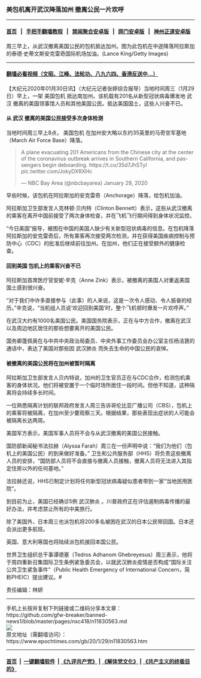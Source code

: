 ### 美包机离开武汉降落加州 撤离公民一片欢呼
------------------------

#### [首页](https://github.com/gfw-breaker/banned-news1/blob/master/README.md) &nbsp;&nbsp;|&nbsp;&nbsp; [手把手翻墙教程](https://github.com/gfw-breaker/guides/wiki) &nbsp;&nbsp;|&nbsp;&nbsp; [禁闻聚合安卓版](https://github.com/gfw-breaker/bn-android) &nbsp;&nbsp;|&nbsp;&nbsp; [网门安卓版](https://github.com/oGate2/oGate) &nbsp;&nbsp;|&nbsp;&nbsp; [神州正道安卓版](https://github.com/SzzdOgate/update) 



<div><img alt="" class="aligncenter wp-post-image" src="https://i.epochtimes.com/assets/uploads/2020/01/GettyImages-1202673557-600x400.jpg"/>
<div class="red16 caption">
 周三早上，从武汉撤离美国公民的包机抵达加州。图为此包机在中途降落阿拉斯加的泰德·史蒂文斯安克雷奇国际机场加油。(Lance King/Getty Images)
</div>
</div><hr/>

#### [翻墙必看视频（文昭、江峰、法轮功、八九六四、香港反送中...）](http://167.172.214.107/home.html)

<div><p>
 【大纪元2020年01月30日讯】（大纪元记者张婷综合报导）当地时间周三（1月29日）早上，一架
 <ok href="https://www.epochtimes.com/gb/tag/%E7%BE%8E%E5%9B%BD%E5%8C%85%E6%9C%BA.html">
  美国包机
 </ok>
 抵达南加州。该机载有201名从新型冠状病毒爆发地
 <ok href="https://www.epochtimes.com/gb/tag/%E6%AD%A6%E6%B1%89.html">
  武汉
 </ok>
 撤离的美国领事馆人员和其他美国公民。抵达美国国土，这些人兴奋不已。
</p>
<h4>
 从
 <ok href="https://www.epochtimes.com/gb/tag/%E6%AD%A6%E6%B1%89.html">
  武汉
 </ok>
 撤离的美国公民接受多次身体检测
</h4>
<p>
 当地时间周三早上8点，
 <ok href="https://www.epochtimes.com/gb/tag/%E7%BE%8E%E5%9B%BD%E5%8C%85%E6%9C%BA.html">
  美国包机
 </ok>
 在加州安大略以东约35英里的马奇空军基地（March Air Force Base）降落。
</p>
<p>
</p>
<blockquote class="twitter-tweet" data-lang="en">
 <p dir="ltr" lang="en">
  A plane evacuating 201 Americans from the Chinese city at the center of the coronavirus outbreak arrives in Southern California, and passengers begin deboarding.
  <ok href="https://t.co/35d7JhSTyI">
   https://t.co/35d7JhSTyI
  </ok>
  <ok href="https://t.co/JokyDXRXHc">
   pic.twitter.com/JokyDXRXHc
  </ok>
 </p>
 <p>
  — NBC Bay Area (@nbcbayarea)
  <ok href="https://twitter.com/nbcbayarea/status/1222561342898556928?ref_src=twsrc%5Etfw">
   January 29, 2020
  </ok>
 </p>
</blockquote>
<p>
 <p>
 </p>
 <p>
  早些时候，该包机在阿拉斯加的安克雷奇（Anchorage）降落，给包机加油。
 </p>
 <p>
  阿拉斯加卫生部发言人克林顿·贝内特（Clinton Bennett）表示，这些从武汉撤离的乘客在离开中国前接受了两次身体检查，并在飞机飞行期间得到身体状况监控。
 </p>
 <p>
  “今日美国”报导，被困在中国的美国人缺少有关新型冠状病毒的信息。在包机降落阿拉斯加的安克雷奇后，所有乘客再次接受两次检测，并在获得美国疾病控制与预防中心（CDC）的批准后继续前往加州。在加州，他们正在接受额外的健康检查。
 </p>
 <h4>
  回到美国 包机上的乘客兴奋不已
 </h4>
 <p>
  阿拉斯加首席医疗官安妮·辛克（Anne Zink）表示，被撤离的美国人对重返美国国土感到很兴奋。
 </p>
 <p>
  “对于我们中许多直接参与（此事）的人来说，这是一次令人感动、令人振奋的经历。”辛克说，“当机组人员说‘欢迎回到美国’时，整个飞机顿时爆发一片欢呼声。”
 </p>
 <p>
  在武汉大约有1000名美国公民。美国国务院表示，正在与中方合作，撤离在武汉以及周边地区居住的那些想要离开的美国公民。
 </p>
 <p>
  国务卿蓬佩奥在与中共中央政治局委员、中央外事工作委员会办公室主任杨洁篪的通话中，表达了美国对那些因
  <ok href="https://www.epochtimes.com/gb/tag/%E6%AD%A6%E6%B1%89%E8%82%BA%E7%82%8E.html">
   武汉肺炎
  </ok>
  而失去生命的中国公民的哀悼。
 </p>
 <h4>
  被撤离的美国公民将在加州被暂时隔离
 </h4>
 <p>
  阿拉斯加卫生部发言人贝内特说，加州的卫生官员正在与CDC合作，检测包机乘客的身体状况。他们将被安置于一个临时场所居住一段时间。但他不知道，这种隔离将会持续多长时间。
 </p>
 <p>
  一位熟悉隔离计划的联邦政府发言人周三告诉哥伦比亚广播公司（CBS），包机上的乘客将被隔离，在加州至少要观察三天。根据结果，那些表现出症状的人可能会被隔离长达两周。
 </p>
 <p>
  美国军方表示，美国军事人员将不会与从武汉撤离的美国公民接触。
 </p>
 <p>
  国防部新闻秘书法拉赫（Alyssa Farah）周三在一份声明中说：“我们为他们（包机上的美国公民）的到来做好准备。” 卫生和公共服务部（HHS）将负责这些撤离人员的安排，“国防部人员将不会直接与撤离人员接触，撤离人员将无法进入其指定住房以外的任何基地。”
 </p>
 <p>
  法拉赫还说，HHS已制定计划将任何新型冠状病毒疑似患者带到一家“当地民用医院”。
 </p>
 <p>
  到目前为止，美国已经确诊5例
  <ok href="https://www.epochtimes.com/gb/tag/%E6%AD%A6%E6%B1%89%E8%82%BA%E7%82%8E.html">
   武汉肺炎
  </ok>
  。川普政府正在评估遏制病毒传播的最好办法，并考虑禁止所有的中美旅行。
 </p>
 <p>
  除了美国外，日本周三也派包机将200多名被困在武汉的日本公民带回国。日本还会派出更多航班。
 </p>
 <p>
  英国、意大利等国也将陆续派包机接回本国公民。
 </p>
 <p>
  世界卫生组织总干事谭德塞（Tedros Adhanom Ghebreyesus）周三表示，他将于周四重新召集国际卫生条例紧急委员会，以就武汉肺炎疫情是否构成“国际关注公共卫生紧急事件”（Public Health Emergency of International Concern，简称PHEIC）提出建议。#
 </p>
 <p>
  责任编辑：林妍
 </p>
</p></div>
<hr/>
手机上长按并复制下列链接或二维码分享本文章：<br/>
https://github.com/gfw-breaker/banned-news1/blob/master/pages/nsc418/n11830563.md <br/>
<a href='https://github.com/gfw-breaker/banned-news1/blob/master/pages/nsc418/n11830563.md'><img src='https://github.com/gfw-breaker/banned-news1/blob/master/pages/nsc418/n11830563.md.png'/></a> <br/>
原文地址（需翻墙访问）：https://www.epochtimes.com/gb/20/1/29/n11830563.htm


------------------------
#### [首页](https://github.com/gfw-breaker/banned-news1/blob/master/README.md) &nbsp;|&nbsp; [一键翻墙软件](https://github.com/gfw-breaker/nogfw/blob/master/README.md) &nbsp;| [《九评共产党》](https://github.com/gfw-breaker/9ping.md/blob/master/README.md#九评之一评共产党是什么) | [《解体党文化》](https://github.com/gfw-breaker/jtdwh.md/blob/master/README.md) | [《共产主义的终极目的》](https://github.com/gfw-breaker/gczydzjmd.md/blob/master/README.md)


<img src='http://gfw-breaker.win/banned-news/pages/nsc418/n11830563.md' width='0px' height='0px'/>
